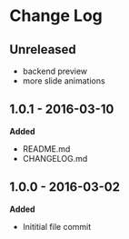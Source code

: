 # Change Log

## Unreleased
- backend preview
- more slide animations

## 1.0.1 - 2016-03-10
**Added**
- README.md
- CHANGELOG.md

## 1.0.0 - 2016-03-02
**Added**
- Inititial file commit
